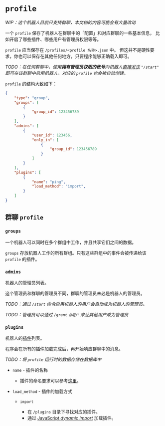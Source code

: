 # `profile`

*WIP：这个机器人目前只支持群聊，本文档的内容可能会有大量改动*

一个 `profile` 保存了机器人在群聊中的「配置」和对应群聊的一些基本信息，
比如开启了哪些插件、哪些用户有管理员权限等等。

`profile` 应当保存在 `/profiles/<profile 名称>.json` 中。
但这并不是硬性要求，你也可以保存在其他任何地方，只要程序能够正确载入即可。

*TODO：在任何群聊中，使用**拥有管理员权限的帐号**向机器人[直接发送](/docs/message_format.md#直接消息) `"/start"` 
即可在该群聊中启用机器人。对应的 `profile` 也会被自动创建。*

`profile` 的结构大致如下：

```json
{
    "type": "group",
    "groups": [
        {
            "group_id": 123456789
        }
    ],
    "admins": [
        {
            "user_id": 123456,
            "only_in": [
                {
                    "group_id": 123456789
                }
            ]
        }
    ],
    "plugins": [
        {
            "name": "ping",
            "load_method": "import",
        }
    ]
}
```

## 群聊 `profile`

### `groups`

一个机器人可以同时在多个群组中工作，并且共享它们之间的数据。

`groups` 存放机器人工作的所有群组。只有这些群组中的事件会被传递给该 `profile` 的插件。

### `admins`

机器人的管理员列表。

这个管理员和群聊的管理员不同，群聊的管理员未必是机器人的管理员。

*TODO：通过 `/start` 命令启用机器人的用户会自动成为机器人的管理员。*

*TODO：管理员可以通过 `/grant @用户` 来让其他用户成为管理员*

### `plugins`

机器人的[插件](/docs/plugin_and_session.md)列表。

程序会在所有的插件加载完成后，再开始响应群聊中的消息。

*TODO：将 `profile` 运行时的数据存储在数据库中*

-  `name` - 插件的名称

   - 插件的命名要求可以参考[这里](/docs/plugin_and_session.md)。

-  `load_method` - 插件的加载方式

   -  `import`

      - 在 `/plugins` 目录下寻找对应的插件。
      - 通过 [JavaScript *dynamic import*](https://developer.mozilla.org/en-US/docs/Web/JavaScript/Reference/Operators/import)
加载插件。